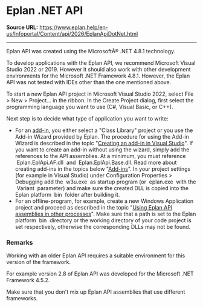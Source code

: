 # Eplan .NET API

**Source URL:** https://www.eplan.help/en-us/Infoportal/Content/api/2026/EplanApiDotNet.html

---

Eplan API was created using the MicrosoftÂ® .NET 4.8.1 technology.

To develop applications with the Eplan API, we recommend Microsoft Visual Studio 2022 or 2019. However it should also work with other development environments for the Microsoft .NET Framework 4.8.1. However, the Eplan API was not tested with IDEs other than the one mentioned above.

To start a new Eplan API project in Microsoft Visual Studio 2022, select File > New > Project... in the ribbon. In the Create Project dialog, first select the programming language you want to use (C#, Visual Basic, or C++).

Next step is to decide what type of application you want to write:

- For an [add-in](AddIns.html), you either select a "Class Library" project or you use the Add-in Wizard provided by Eplan. The procedure for using the Add-in Wizard is described in the topic "[Creating an add-in in Visual Studio](AddinInVisualStudio.html)". If you want to create an add-in without using the wizard, simply add the references to the API assemblies. At a minimum, you must reference  Eplan.EplApi.AF.dll  and  Eplan.EplApi.Base.dll. Read more about creating add-ins in the topics below "[Add-ins](AddIns.html)". In your project settings (for example in Visual Studio) under Configuration Properties > Debugging add the  w3u.exe  as startup program (or  eplan.exe  with the  Variant  parameter) and make sure the created DLL is copied into the Eplan platform  bin  folder after building it.
- For an offline-program, for example, create a new Windows Application project and proceed as described in the topic "[Using Eplan API assemblies in other processes](UsingEplanAssemblies.html)". Make sure that a path is set to the Eplan platform  bin  directory or the working directory of your code project is set respectively, otherwise the corresponding DLLs may not be found.

### Remarks

Working with an older Eplan API requires a suitable environment for this version of the framework.

For example version 2.8 of Eplan API was developed for the Microsoft .NET Framework 4.5.2.

Make sure that you don't mix up Eplan API assemblies that use different frameworks.